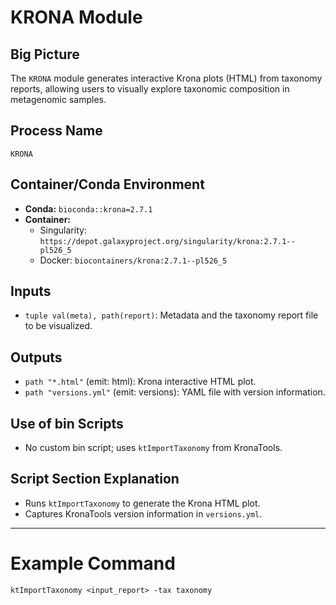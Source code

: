 # KRONA Module

## Big Picture
The `KRONA` module generates interactive Krona plots (HTML) from taxonomy reports, allowing users to visually explore taxonomic composition in metagenomic samples.

## Process Name
`KRONA`

## Container/Conda Environment
- **Conda:** `bioconda::krona=2.7.1`
- **Container:**
  - Singularity: `https://depot.galaxyproject.org/singularity/krona:2.7.1--pl526_5`
  - Docker: `biocontainers/krona:2.7.1--pl526_5`

## Inputs
- `tuple val(meta), path(report)`: Metadata and the taxonomy report file to be visualized.

## Outputs
- `path "*.html"` (emit: html): Krona interactive HTML plot.
- `path "versions.yml"` (emit: versions): YAML file with version information.

## Use of bin Scripts
- No custom bin script; uses `ktImportTaxonomy` from KronaTools.

## Script Section Explanation
- Runs `ktImportTaxonomy` to generate the Krona HTML plot.
- Captures KronaTools version information in `versions.yml`.

---

# Example Command
```
ktImportTaxonomy <input_report> -tax taxonomy
```
